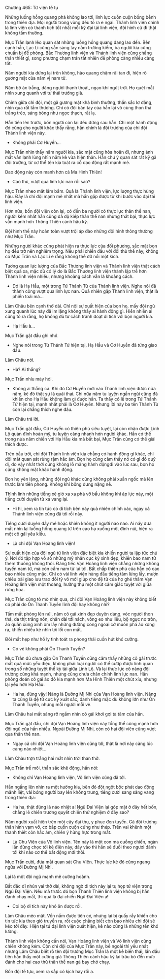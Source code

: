 




Chương 465: Tứ viện tề tụ


Những luồng hồng quang phá không lao tới, linh lực cuồn cuộn bồng bềnh trong thiên địa. Mọi người trong vùng đều tỏ ra e ngại. Thánh linh viện chính là linh viện có thành tích tốt nhất mỗi kỳ đại tái linh viện, đội hình cử đi thật không tầm thường.

Mục Trần lạnh lẽo quan sát những luồng hồng quang đang lao đến. Bên cạnh hắn, Lạc Li cũng sẵn sàng tay nắm trường kiếm, ba người kia cũng chuẩn bị đề phòng. Bắc Thương linh viện và Thánh linh viện cũng chẳng thân thiết gì, song phương chạm trán tất nhiên đề phòng càng nhiều càng tốt.

Năm người kia dừng lại trên không, hào quang chậm rãi tan đi, hiện rõ gương mặt của năm vị nam tử.

Năm bộ áo trắng, dáng người thanh thoát, ngạo khí ngút trời. Họ quét mắt nhìn xung quanh với tư thái trưởng giả.

Chính giữa chi đội, một gã gương mặt khá bình thường, thần sắc lơ đãng, nhìn qua rất tầm thường. Chỉ có đôi bàn tay của hắn lại vô cùng thon thả trắng trẻo, sáng bóng như ngọc thạch, rất lạ.

Hắn tiến lên trước, bốn người còn lại đều đứng sau hắn. Chỉ một hành động đó cũng cho người khác thấy rằng, hắn chính là đội trưởng của chi đội Thánh linh viện này.

- Không phải Cơ Huyền...

Mục Trần nhìn thấy năm người kia, sắc mặt cũng hòa hoãn đi, nhưng ánh mắt vẫn lạnh lùng nhìn năm kẻ vừa hiện thân. Hắn chú ý quan sát rất kỹ gã đội trưởng, từ cơ thể tên kia toát ra cỗ dao động rất mạnh mẽ.

Dao động này còn manh hơn cả Ma Hình Thiên!

- Cao thủ, vượt qua linh lực nan rồi sao?

Mục Trần nheo mắt lẩm bẩm. Quả là Thánh linh viện, lực lượng thực hùng hậu. Đây là chi đội mạnh mẽ nhất mà hắn gặp được từ khi bước vào đại tái linh viện.

Hơn nữa, bốn đội viện còn lại, có đến ba người có thực lực thân thể nan, người kém nhất hẳn cũng đã độ kiếp thân thể nan nhưng thất bại, thực lực vẫn mạnh hơn Thông Thiên cảnh hậu kỳ.

Đội hình thế này hoàn toàn vượt trội áp đảo những đội hình thông thường như Mục Trần.

Những người khác cũng phát hiện ra thực lực của đối phương, sắc mặt bọn họ đều trở nên nghiêm trọng. Nếu phải chiến đấu với đối thủ thế này, không có Mục Trần và Lạc Li e rằng không thể đỡ nổi một kích.

Tương quan lực lượng của Bắc Thương linh viện và Thánh linh viện thật cách biệt quá xa, mặc dù có lý do là Bắc Thương linh viện thành lập trễ hơn Thánh linh viện nhiều, nhưng khoảng cách vẫn là khoảng cách.

- Đó là Hạ Hầu, một trong Tứ Thánh Tử của Thánh linh viện. Nghe nói đã thành công vượt qua linh lực nan. Quả nhiên gặp Thánh linh viện, thật là phiền toái mà...

Lâm Châu bên cạnh thở dài. Chỉ nội sự xuất hiện của bọn họ, mấy đội ngũ xung quanh lúc này đã im lặng không thấy ai hành động gì. Hiển nhiên ai cũng tỏ ra rằng, họ không đủ tư cách tranh đoạt di tích với bọn người kia.

- Hạ Hầu à...

Mục Trần gật đầu ghi nhớ.

- Nghe nói trong Tứ Thánh Tử hiện tại, Hạ Hầu và Cơ Huyền đã từng giao đấu.

Lâm Châu nói.

- Hả? Ai thắng?

Mục Trần nhíu mày hỏi.

- Không ai thắng cả. Khi đó Cơ Huyền mới vào Thánh linh viện được nửa năm, kẻ đó thật sự là quái thai. Chỉ nửa năm tu luyện ngắn ngủi cũng đã khiến cho Hạ Hầu không làm gì được hắn. Ta thấy có lẽ trong Tứ Thánh Tử hiện tại, mạnh nhất phải là Cơ Huyền. Nhưng lời này ba tên Thánh Tử còn lại chẳng thích nghe đâu.

Lâm Châu trả lời.

Mục Trần gật đầu, Cơ Huyền có thiên phú siêu tuyệt, lại còn nhận được Linh Lộ quán đỉnh hoàn mỹ, tu luyện càng nhanh hơn người khác. Hắn có thể trong nửa năm chiến với Hạ Hầu kia mà bất bại, Mục Trần cũng có thể giải thích được.

Trên bầu trời, chi đội Thánh linh viện kia chẳng có hành động gì khác, chỉ dõi mắt quan sát rừng rậm hắc ám. Bọn họ cũng cảm thấy nó có gì đó quỷ dị, do vậy nhất thời cũng không lỗ mãng hành độngđi vào lúc sau, bọn họ cũng không mặt khác hành động.

Bọn họ yên lặng, những đội ngũ khác cũng không phải xuẩn ngốc mà lên trước làm tiên phong. Không khí bỗng dưng nặng nề.

Thình lình những tiếng xé gió xa xa phá vỡ bầu không khí áp lực này, một tiếng cười duyên từ xa vang lại.

- Hi hi, xem ra tin tức có di tích bên này quả nhiên chính xác, ngay cả Thánh linh viện cũng đã tới rồi này.

Tiếng cười duyên đầy mê hoặc khiến không ít người nao nao. Ai nấy đưa mắt nhìn lại luồng hồng quang từ trên cao hạ xuống một đỉnh núi, hiện ra một cô gái yêu kiều.

- Là chi đội Vạn Hoàng linh viện!

Sự xuất hiện của đội ngũ từ linh viện đặc biệt kia khiến người ta lập tức chú ý. Nơi đó tập hợp vô số những mỹ nhân cực kỳ xinh đẹp, khiến bao nam tử thèm thuồng không thôi. Đáng tiếc Vạn Hoàng linh viện chẳng những không tuyển nam tử, mà còn cấm nam tử lui tới. Bất chấp thiên phú của hắn có cao bao nhiêu cũng mặc. Chỉ có vài linh viện hàng đầu tiếng tăm lừng lẫy, mượn chiêu bài giao lưu trao đổi tỷ võ mới giúp cho đệ tử của họ ghé thăm Vạn Hoàng linh viện một thoáng, hưởng thụ một chút cảm giác tuyệt vời giữa rừng hoa.

Mục Trần cũng tò mò nhìn qua, chi đội Vạn Hoàng linh viện này không biết có phải do Ôn Thanh Tuyền lĩnh đội hay không nhỉ?

Tầm mắt phóng lên núi, năm cô gái xinh đẹp duyên dáng, vóc người thon thả, da thịt trắng nõn, chân dài tới nách, vòng eo như liễu, bộ ngực no tròn, áo quần xúng xính ôm lấy những đường cong ngoại cỡ muốn phá áo xông ra, khiến nhiều kẻ nhìn tới lồi con mắt.

Đôi mắt hẹp như hồ ly tinh toát ra phong thái cuốn hút khó cưỡng.

- Có vẻ không phải Ôn Thanh Tuyền?

Mục Trần dù chưa gặp Ôn Thanh Tuyền cũng cảm thấy những cô gái trước mắt quá mức yểu điệu, không phải loại người có thể cướp được linh quan trong số những tuyệt thế kỳ tài giữa Linh Lộ. Vả lại thực lực cô nàng đội trưởng cũng khá mạnh, nhưng cũng chưa chân chính linh lực nan. Hắn phỏng đoán cô gái áo đỏ kia mạnh hơn Ma Hình Thiên một chút xíu, nhưng lại yếu hơn Hạ Hầu.

- Ha ha, đúng vậy! Nàng là Đường Mị Nhi của Vạn Hoàng linh viện. Nàng ta cũng là đệ tử cực kỳ xuất sắc, danh tiếng mặc dù không lớn như Ôn Thanh Tuyền, nhưng mỗi người mỗi vẻ.

Lâm Châu hai mắt sáng rỡ ngắm nhìn cô gái khơi gợi tà tâm của hắn.

Mục Trần gật đầu, chi đội Vạn Hoàng linh viện này tổng thể cũng mạnh hơn đội ngũ của hắn nhiều. Ngoài Đường Mị Nhi, còn có hai đội viên cũng vượt qua thân thể nan.

- Ngay cả chi đội Vạn Hoàng linh viện cũng tới, thật là nơi này càng lúc càng náo nhiệt...

Lâm Châu trợn trắng hai mắt nhìn trời than thở.

Mục Trần trề môi, thần sắc khẽ động, hắn nói:

- Không chỉ Vạn Hoàng linh viện, Võ linh viện cũng đã tới.

Hắn ngẩng lên nhìn ra một hướng kia, bên đó đột ngột bộc phát dao động mãnh liệt, vài bóng người bay lên không trung, tiếng cười sang sảng vang trong thiên địa:

- Ha ha, thật đúng là náo nhiệt a! Ngũ Đại Viện lại góp mặt ở đây hết bốn, chẳng lẽ chiến trường quyết chiến thử nghiệm ở đây sao?

Năm người xuất hiện trên một cây đại thụ, y phục đen tuyền. Gã đội trưởng thân hình vạm vỡ, cơ bắp cuồn cuộn cứng như thép. Trên vai khênh một thanh thiết côn hắc ám, chiến ý hừng hực trong mắt.

- Là Chu Viên của Võ linh viện. Tên này là một con ma cuồng chiến, ngàn lần đừng chọc tới kẻ điên này, dây vào thì hắn sẽ đuổi theo ngươi đánh tới khi nào cơ thể bất động mới thôi.

Mục Trần cười, đưa mắt quan sát Chu Viên. Thực lực kẻ đó cũng ngang ngửa với Đường Mị Nhi.

Lại là một đội ngũ mạnh mẽ cường hoành.

Bất đắc dĩ nhún vai thở dài, không ngờ di tích này lại tụ họp tứ viện trong Ngũ Đại Viện. Nếu mà trước đó bọn Thanh Thiên linh viện không bị hắn đánh chạy mất, thì quả là đại chiến Ngũ Đại Viện a!

- Coi bộ di tích này khó ăn được rồi.

Lâm Châu méo mặt. Vốn nắm được tiên cơ, nhưng lại bị quấy rầy khiến cho tin tức kia theo gió truyền ra, rốt cuộc chẳng biết còn bao nhiêu chi đội sẽ kéo tới đây. Hiện tại tứ đại linh viện xuất hiện, kẻ nào cũng là những tên khó lường.

Thánh linh viện không cần nói, Vạn Hoàng linh viện và Võ linh viện cũng chiến không kém. Còn chi đội của Mục Trần này, bề ngoài thì yếu nhất nhưng Lâm Châu biết rõ tên đội trưởng Mục Trần là một kẻ biến thái, lần đầu tiên hắn thấy một cường giả Thông Thiên cảnh hậu kỳ lại trâu bò đến mức đánh cho hai cao thủ thân thể nan gà bay chó chạy.

Bốn đội tề tựu, xem ra sắp có kịch hay rồi a.




